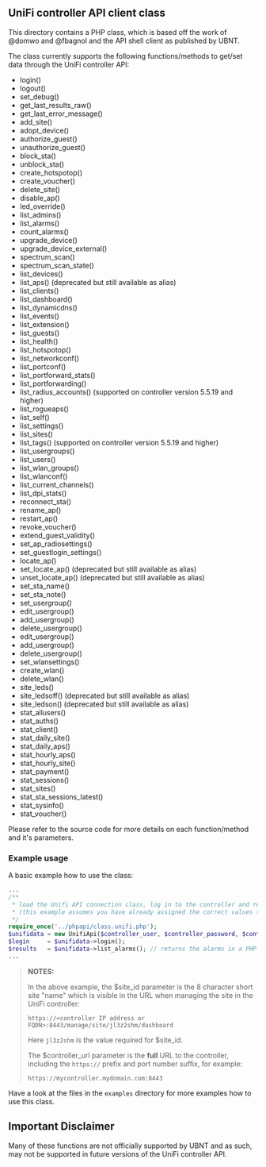 ## UniFi controller API client class

This directory contains a PHP class, which is based off the work of @domwo and @fbagnol and the API shell client as published by UBNT.

The class currently supports the following functions/methods to get/set data through the UniFi controller API:
- login()
- logout()
- set_debug()
- get_last_results_raw()
- get_last_error_message()
- add_site()
- adopt_device()
- authorize_guest()
- unauthorize_guest()
- block_sta()
- unblock_sta()
- create_hotspotop()
- create_voucher()
- delete_site()
- disable_ap()
- led_override()
- list_admins()
- list_alarms()
- count_alarms()
- upgrade_device()
- upgrade_device_external()
- spectrum_scan()
- spectrum_scan_state()
- list_devices()
- list_aps() (deprecated but still available as alias)
- list_clients()
- list_dashboard()
- list_dynamicdns()
- list_events()
- list_extension()
- list_guests()
- list_health()
- list_hotspotop()
- list_networkconf()
- list_portconf()
- list_portforward_stats()
- list_portforwarding()
- list_radius_accounts() (supported on controller version 5.5.19 and higher)
- list_rogueaps()
- list_self()
- list_settings()
- list_sites()
- list_tags() (supported on controller version 5.5.19 and higher)
- list_usergroups()
- list_users()
- list_wlan_groups()
- list_wlanconf()
- list_current_channels()
- list_dpi_stats()
- reconnect_sta()
- rename_ap()
- restart_ap()
- revoke_voucher()
- extend_guest_validity()
- set_ap_radiosettings()
- set_guestlogin_settings()
- locate_ap()
- set_locate_ap() (deprecated but still available as alias)
- unset_locate_ap() (deprecated but still available as alias)
- set_sta_name()
- set_sta_note()
- set_usergroup()
- edit_usergroup()
- add_usergroup()
- delete_usergroup()
- edit_usergroup()
- add_usergroup()
- delete_usergroup()
- set_wlansettings()
- create_wlan()
- delete_wlan()
- site_leds()
- site_ledsoff() (deprecated but still available as alias)
- site_ledson() (deprecated but still available as alias)
- stat_allusers()
- stat_auths()
- stat_client()
- stat_daily_site()
- stat_daily_aps()
- stat_hourly_aps()
- stat_hourly_site()
- stat_payment()
- stat_sessions()
- stat_sites()
- stat_sta_sessions_latest()
- stat_sysinfo()
- stat_voucher()

Please refer to the source code for more details on each function/method and it's parameters.

### Example usage
A basic example how to use the class:

```php
...
/**
 * load the Unifi API connection class, log in to the controller and request the alarms collection
 * (this example assumes you have already assigned the correct values to the variables used)
 */
require_once('../phpapi/class.unifi.php');
$unifidata = new UnifiApi($controller_user, $controller_password, $controller_url, $site_id, $controller_version);
$login     = $unifidata->login();
$results   = $unifidata->list_alarms(); // returns the alarms in a PHP array
...
```

>**NOTES:**
>
>In the above example, the $site_id parameter is the 8 character short site "name" which is visible in the URL when managing the site in the UniFi controller:
>
>```
>https://<controller IP address or FQDN>:8443/manage/site/jl3z2shm/dashboard
>```
>
>Here `jl3z2shm` is the value required for $site_id.
>
>The $controller_url parameter is the **full** URL to the controller, including the `https://` prefix and port number suffix, for example:
> ```
>https://mycontroller.mydomain.com:8443
>```


Have a look at the files in the `examples` directory for more examples how to use this class.

## Important Disclaimer
Many of these functions are not officially supported by UBNT and as such, may not be supported in future versions of the UniFi controller API.
